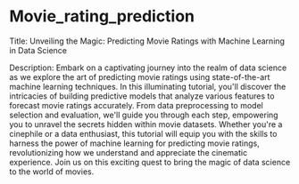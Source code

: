 # Movie_rating_prediction
Title: Unveiling the Magic: Predicting Movie Ratings with Machine Learning in Data Science

Description: Embark on a captivating journey into the realm of data science as we explore the art of predicting movie ratings using state-of-the-art machine learning techniques. In this illuminating tutorial, you'll discover the intricacies of building predictive models that analyze various features to forecast movie ratings accurately. From data preprocessing to model selection and evaluation, we'll guide you through each step, empowering you to unravel the secrets hidden within movie datasets. Whether you're a cinephile or a data enthusiast, this tutorial will equip you with the skills to harness the power of machine learning for predicting movie ratings, revolutionizing how we understand and appreciate the cinematic experience. Join us on this exciting quest to bring the magic of data science to the world of movies.
